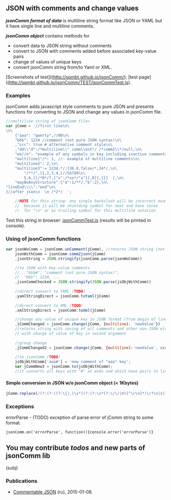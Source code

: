 ## JSON with comments and change values

***jsonComm format of data*** is multiline string format like JSON or YAML but it have single line and multiline comments.

***jsonComm object*** contains methods for 

* convert data to JSON string without comments
* convert to JSON with comments added before associated key-value pairs
* change of values of unique keys
* convert jsonComm string from/to Yaml or XML.

[Screenshots of test]((http://spmbt.github.io/jsonComm/); [test page]((http://spmbt.github.io/jsonComm/TEST/jsonCommTest.js).

### Examples

jsonComm adds javascript style comments to pure JSON and presents functions for converting to JSON and change any values in jsonComm file.

```javascript
//<multiline string of jsonComm file>
var jComm = '//first line\n\
\n\
	{"aaa": "qwerty",//00\n\
	"bbb": 1234 //comment (not pure JSON syntax)\n\
	,"ccc": true # alternative comment style\n\
	,"dd\\"d":/*multiline\\" comm\\ent*/ /*comm2\\*/null,\n\
	"ee//e": "example of any symbols in key including inactive comments",\n\
	"multiline1"/*: 1, //- example of multiline comments\n\
	"multiline2": 2,\n\
	"multiline3":= 1234,*/:[36.8,false/*,34*/,\n\
		"/**/",[1,2,3,4,[//56789\n\
		5,6,[[/*0*/7,{"x":/*xx*/"x"}],8]],{}]  ],\n\
	"mayBeAnyStructure":{"a":1/**/,"b":2},\n\
"lineEnd\\\\":"end"\n\
}//after json\n  \n /*2*/  ';

	//NOTE for this string: any single backslash will be incorrect example
	//  because it will be shielding symbol for next and have sense
	//  for "\n" or as trailing symbol for this multiline notation
```

Test this string in browser: [jsonCommTest.js](http://spmbt.github.io/jsonComm/TEST/jsonCommTest.js]) (results will be printed in console).

### Using of jsonComm functions

```javascript
var jsonWoComm = jsonComm.unComment(jComm), //returns JSON string (not guarantees)
	jsonWithComm = jsonComm.comm2json(jComm)
	,jsonString = JSON.stringify(jsonComm.parse(jsonWoComm))

	//to JSON with key-value comments
	//..."bbb#": "comment (not pure JSON syntax)",
	//  "bbb": 1234, ...
	,jsonCommChecked = JSON.stringify(JSON.parse(jsObjWithComm))
	
	//direct convert to YAML (TODO)
	,yamlStringDirect = jsonComm.toYaml(jComm)
	
	//direct convert to XML (TODO)
	,xmlStringDirect = jsonComm.toXml(jComm)

	//change any value of unique key in JSON format (from begin of line)
	,jCommChanged = jsonComm.change(jComm, {multiline1: 'newValue'})
	//returns string with saving of all comments and other non-JSON elements
	// with change of value of key in second argument
	
	//group change
	,jCommChanged2 = jsonComm.change(jComm, {multiline1:'newValue', ccc: false});
	
	//to jsonComm (TODO)
	jsObjWithComm['aaa#'] = 'new comment of "aaa" key';
	var jCommNew3 = jsonComm.to(jsObjWithComm);
	//it converts all keys with "#" at ends and which have pairs to lines with comments
```

#### Simple conversion in JSON w/o jsonComm object (< 1Kbytes)

```javascript
jComm.replace(/(?:(?:((?:\{|,)\s*)(?:(?:\s*(?:\/\/|#)[^\r\n]*(\r?\n|$))*(?:\s*\/\*\*\/|\s*\/\*(?:[\s\S]?(?!\*\/))+.{3})*)*(\s*"(?:\\"|[^\r\n"])*"\s*)(?:(?:\s*(?:\/\/|#)[^\r\n]*(\r?\n|$))*(?:\s*\/\*\*\/|\s*\/\*(?:[\s\S]?(?!\*\/))+.{3})*)*(\s*:\s*)(?:(?:\s*(?:\/\/|#)[^\r\n]*(\r?\n|$))*(?:\s*\/\*\*\/|\s*\/\*(?:[\s\S]?(?!\*\/))+.{3})*)*(\s*(?:[0-9.eE+-]+|true|false|null|"(?:\\"|[^\r\n"])*"|(?!:\{|:\[))\s*)(?:(?:\s*(?:\/\/|#)[^\r\n]*(\r?\n|$))*(?:\s*\/\*\*\/|\s*\/\*(?:[\s\S]?(?!\*\/))+.{3})*)*(\s*(?:\}|(?!,))\s*)?)+?|(?:((?:\[|,)\s*)(?:(?:\s*(?:\/\/|#)[^\r\n]*(\r?\n|$))*(?:\s*\/\*\*\/|\s*\/\*(?:[\s\S]?(?!\*\/))+.{3})*)*(\s*(?:[0-9.eE+-]+|true|false|null|"(?:\\"|[^\r\n"])*"|(?!:\{|:\[))\s*)(?:(?:\s*(?:\/\/|#)[^\r\n]*(\r?\n|$))*(?:\s*\/\*\*\/|\s*\/\*(?:[\s\S]?(?!\*\/))+.{3})*)*(\s*(?:\]|(?!,))\s*)?)+?|(?:(?:\s*(?:\/\/|#)[^\r\n]*(\r?\n|$))*(?:\s*\/\*\*\/|\s*\/\*(?:[\s\S]?(?!\*\/))+.{3})*)*\s*)/g,'$1$2$3$4$5$6$7$8$9$10$11$12$13$14');
```
	

### Exceptions

errorParse - (TODO) exception of parse error of jComm string to some format.

	jsonComm.on('errorParse', function(){console.error('errorParse')}

## You may contribute *todos* and new parts of jsonComm lib

(subj)

### Publications

* [Commentable JSON](http://habrahabr.ru/users/spmbt/topics/) (ru), 2015-01-08.

